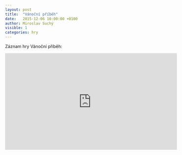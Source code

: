 ```yaml
---
layout: post
title:  "Vánoční příběh"
date:   2015-12-06 10:00:00 +0100
author: Miroslav Suchý
visible: 1
categories: hry
---
```

Záznam hry Vánoční příběh:

<iframe width="560" height="315" src="https://www.youtube.com/embed/NC9PtbcwO5c" frameborder="0" allow="accelerometer; autoplay; encrypted-media; gyroscope; picture-in-picture" allowfullscreen></iframe>
